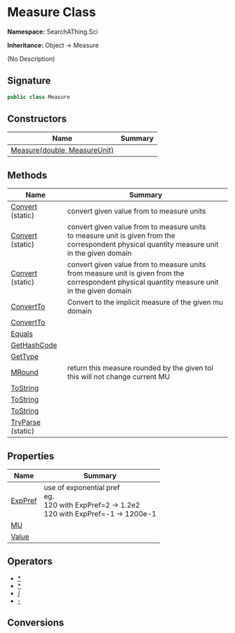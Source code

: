 # Measure Class
**Namespace:** SearchAThing.Sci

**Inheritance:** Object → Measure

(No Description)

## Signature
```csharp
public class Measure
```
## Constructors
|**Name**|**Summary**|
|---|---|
|[Measure(double, MeasureUnit)](Measure/ctors.md)||
## Methods
|**Name**|**Summary**|
|---|---|
|[Convert](Measure/Convert.md) (static)|convert given value from to measure units|
|[Convert](Measure/Convert.md#convertdouble-measureunit-imudomain) (static)|convert given value from to measure units<br/>            to measure unit is given from the correspondent physical quantity measure unit in the given domain|
|[Convert](Measure/Convert.md#convertdouble-imudomain-measureunit) (static)|convert given value from to measure units<br/>            from measure unit is given from the correspondent physical quantity measure unit in the given domain|
|[ConvertTo](Measure/ConvertTo.md)|Convert to the implicit measure of the given mu domain|
|[ConvertTo](Measure/ConvertTo.md#converttomeasureunit)||
|[Equals](Measure/Equals.md)||
|[GetHashCode](Measure/GetHashCode.md)||
|[GetType](Measure/GetType.md)||
|[MRound](Measure/MRound.md)|return this measure rounded by the given tol<br/>            this will not change current MU|
|[ToString](Measure/ToString.md)||
|[ToString](Measure/ToString.md#tostringint)||
|[ToString](Measure/ToString.md#tostringbool-nullableint)||
|[TryParse](Measure/TryParse.md) (static)||
## Properties
|**Name**|**Summary**|
|---|---|
|[ExpPref](Measure/ExpPref.md)|use of exponential pref<br/>            eg. <br/>            120 with ExpPref=2 -> 1.2e2<br/>            120 with ExpPref=-1 -> 1200e-1
|[MU](Measure/MU.md)|
|[Value](Measure/Value.md)|
## Operators
- [*](Measure/op_Multiply.md)
- [*](Measure/op_Multiply.md)
- [/](Measure/op_Division.md)
- [-](Measure/op_UnaryNegation.md)
## Conversions
